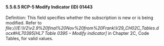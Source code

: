 #### 5.5.6.5 RCP-5 Modify Indicator (ID) 01443 

Definition: This field specifies whether the subscription is new or is being modified. Refer to _file:///E:\V2\v2.9%20final%20Nov%20from%20Frank\V29_CH02C_Tables.docx#HL70395[HL7 Table 0395 – Modify indicator]_ in Chapter 2C, Code Tables, for valid values.
